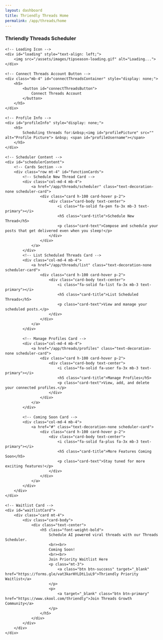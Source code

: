 ```yaml
---
layout: dashboard
title: Thriendly Threads Home
permalink: /app/threads/home
---
```


<style>
    .card-hover:hover {
        transform: translateY(-5px);
        box-shadow: 0 4px 15px rgba(0, 0, 0, 0.1);
        transition: all 0.3s ease;
        cursor: pointer;
    }

    /* Style for disabled cards */
    .disabled-card {
        pointer-events: none;
        opacity: 0.6;
    }

    /* Style for profile info */
    #profileInfo h5 {
        display: flex;
        align-items: left;
        color: #198755; /* Bootstrap success color */
    }

    #profilePicture {
        width: 30px;
        height: 30px;
        border-radius: 50%;
        margin-left: 10px;
    }

    /* Adjusted loading icon style */
    #loading img {
        width: 30px;
        height: 30px;
    }

    /* Style the Connect button */
    #connectThreadsButton {
        color: #fff;
        background-color: #198755; /* Bootstrap success color */
        border: none;
        padding: 10px 20px;
        font-size: 1rem;
        border-radius: 4px;
    }

    #connectThreadsButton:hover {
        background-color: #218838; /* Darker green on hover */
    }

    /* Hide content initially */
    #schedulerContent,
    #waitlistCard {
        display: none;
    }
</style>

<div id="content" class="container mt-4">
    <h3 class="mb-4 text-primary">Thriendly Threads Scheduler</h3>

    <!-- Loading Icon -->
    <div id="loading" style="text-align: left;">
        <img src="/assets/images/tipseason-loading.gif" alt="Loading...">
    </div>

    <!-- Connect Threads Account Button -->
    <div class="mb-4" id="connectThreadsContainer" style="display: none;">
        <h5>
            <button id="connectThreadsButton">
                Connect Threads Account
            </button>
        </h5>
    </div>

    <!-- Profile Info -->
    <div id="profileInfo" style="display: none;">
        <h5>
            Scheduling threads for:&nbsp;<img id="profilePicture" src="" alt="Profile Picture"> &nbsp; <span id="profileUsername"></span>
        </h5>
    </div>

    <!-- Scheduler Content -->
    <div id="schedulerContent">
        <!-- Cards Section -->
        <div class="row mt-4" id="functionCards">
            <!-- Schedule New Thread Card -->
            <div class="col-md-4 mb-4">
                <a href="/app/threads/scheduler" class="text-decoration-none scheduler-card">
                    <div class="card h-100 card-hover p-2">
                        <div class="card-body text-center">
                            <i class="fa-solid fa-pen fa-3x mb-3 text-primary"></i>
                            <h5 class="card-title">Schedule New Thread</h5>
                            <p class="card-text">Compose and schedule your posts that get delivered even when you sleep!</p>
                        </div>
                    </div>
                </a>
            </div>
            <!-- List Scheduled Threads Card -->
            <div class="col-md-4 mb-4">
                <a href="/app/threads/list" class="text-decoration-none scheduler-card">
                    <div class="card h-100 card-hover p-2">
                        <div class="card-body text-center">
                            <i class="fa-solid fa-list fa-3x mb-3 text-primary"></i>
                            <h5 class="card-title">List Scheduled Threads</h5>
                            <p class="card-text">View and manage your scheduled posts.</p>
                        </div>
                    </div>
                </a>
            </div>

            <!-- Manage Profiles Card -->
            <div class="col-md-4 mb-4">
                <a href="/app/threads/profiles" class="text-decoration-none scheduler-card">
                    <div class="card h-100 card-hover p-2">
                        <div class="card-body text-center">
                            <i class="fa-solid fa-user fa-3x mb-3 text-primary"></i>
                            <h5 class="card-title">Manage Profiles</h5>
                            <p class="card-text">View, add, and delete your connected profiles.</p>
                        </div>
                    </div>
                </a>
            </div>

            <!-- Coming Soon Card -->
            <div class="col-md-4 mb-4">
                <a href="#" class="text-decoration-none scheduler-card">
                    <div class="card h-100 card-hover p-2">
                        <div class="card-body text-center">
                            <i class="fa-solid fa-plus fa-3x mb-3 text-primary"></i>
                            <h5 class="card-title">More Features Coming Soon</h5>
                            <p class="card-text">Stay tuned for more exciting features!</p>
                        </div>
                    </div>
                </a>
            </div>
        </div>
    </div>

    <!-- Waitlist Card -->
    <div id="waitlistCard">
        <div class="card mt-4">
            <div class="card-body">
                <div class="text-center">
                    <h5 class="font-weight-bold">
                        Schedule AI powered viral threads with our Threads Scheduler.
                        <br><br>
                        Coming Soon!
                        <br><br>
                        Join Priority Waitlist Here
                        <p class="mt-3">
                            <a class="btn btn-success" target="_blank" href="https://forms.gle/vat3karHYLDtL1uL9">Thriendly Priority Waitlist</a>
                        </p>
                        <p>
                            <a target="_blank" class="btn btn-primary" href="https://www.skool.com/thriendly">Join Threads Growth Community</a>
                        </p>
                    </h5>
                </div>
            </div>
        </div>
    </div>
</div>

<!-- Scripts -->
<script type="module" src="{{ site.baseurl }}/assets/js/firebaseauth.js"></script>
<script>const SCHEDULER_URL = '{{ site.schedulerService }}';</script>
<!-- Include jQuery -->
<script src="https://code.jquery.com/jquery-3.6.0.min.js"></script>
<!-- Include Bootstrap JS and its dependencies -->
<script src="https://cdn.jsdelivr.net/npm/bootstrap@5/dist/js/bootstrap.bundle.min.js"></script>
<!-- Include the JavaScript file -->
<script src="{{ site.baseurl }}/assets/js/dashboard/threads-home.js"></script>

